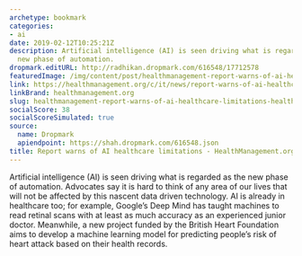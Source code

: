 ```yaml
---
archetype: bookmark
categories:
- ai
date: 2019-02-12T10:25:21Z
description: Artificial intelligence (AI) is seen driving what is regarded as the
  new phase of automation.
dropmark.editURL: http://radhikan.dropmark.com/616548/17712578
featuredImage: /img/content/post/healthmanagement-report-warns-of-ai-healthcare-limitations-healthmanagement-org.jpg
link: https://healthmanagement.org/c/it/news/report-warns-of-ai-healthcare-limitations
linkBrand: healthmanagement.org
slug: healthmanagement-report-warns-of-ai-healthcare-limitations-healthmanagement-org
socialScore: 38
socialScoreSimulated: true
source:
  name: Dropmark
  apiendpoint: https://shah.dropmark.com/616548.json
title: Report warns of AI healthcare limitations - HealthManagement.org
---
```

Artificial intelligence (AI) is seen driving what is regarded as the new phase of automation. Advocates say it is hard to think of any area of our lives that will not be affected by this nascent data driven technology. AI is already in healthcare too; for example, Google’s Deep Mind has taught machines to read retinal scans with at least as much accuracy as an experienced junior doctor. Meanwhile, a new project funded by the British Heart Foundation aims to develop a machine learning model for predicting people’s risk of heart attack based on their health records. 
